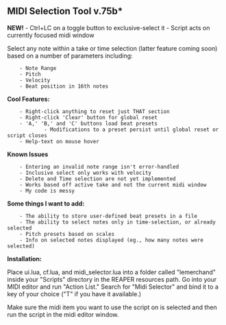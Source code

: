 
## MIDI Selection Tool v.75b*


**NEW!**
		- Ctrl+LC on a toggle button to exclusive-select it
		- Script acts on currently focused midi window

Select any note within a take or time selection (latter feature coming soon) based on a number of parameters including:
		
		- Note Range
		- Pitch
		- Velocity 
		- Beat position in 16th notes


**Cool Features:**

		- Right-click anything to reset just THAT section
		- Right-click 'Clear' button for global reset 
		- 'A,' 'B,' and 'C' buttons load beat presets
			    - Modifications to a preset persist until global reset or script closes
		- Help-text on mouse hover

**Known Issues**

		- Entering an invalid note range isn't error-handled
		- Inclusive select only works with velocity
		- Delete and Time selection are not yet implemented
		- Works based off active take and not the current midi window
		- My code is messy

**Some things I want to add:**

		- The ability to store user-defined beat presets in a file 
		- The ability to select notes only in time-selection, or already selected
		- Pitch presets based on scales
		- Info on selected notes displayed (eg., how many notes were selected)

**Installation:**

Place ui.lua, cf.lua, and midi_selector.lua into a folder called "lemerchand" inside your "Scripts" directory in the REAPER resources path. Go into your MIDI editor and run "Action List." Search for "Midi Selector" and bind it to a key of your choice ("T" if you have it available.)

Make sure the midi item you want to use the script on is selected and then run the script in the midi editor window.